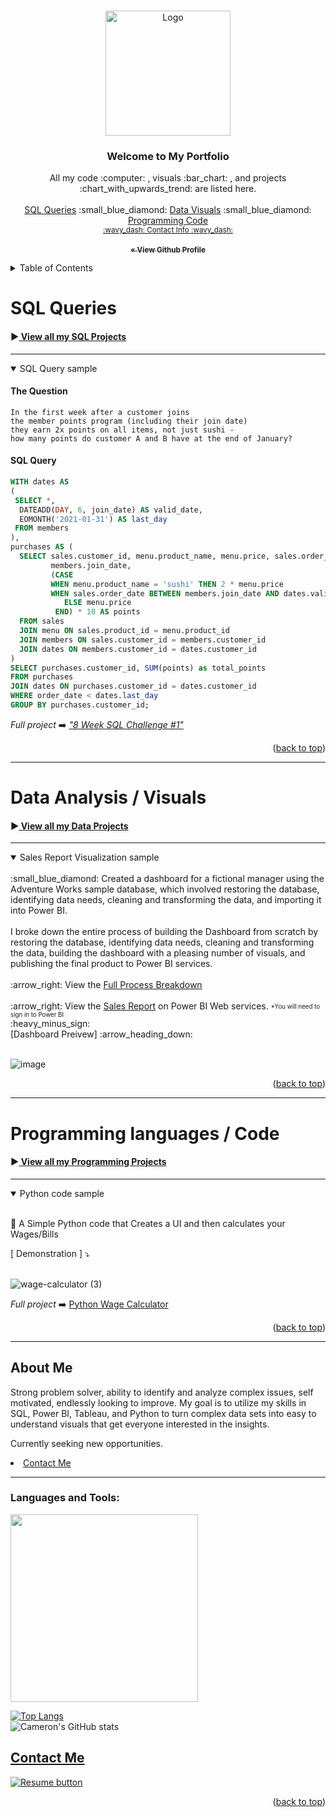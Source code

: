 <a name="readme-top"></a>

<br />
<div align="center">
    <img src="https://avatars.githubusercontent.com/u/121735588?v=4" alt="Logo" width="200" height="200">


  <h3 align="center">Welcome to My Portfolio</h3>

  <p align="center">
    All my code :computer: , visuals :bar_chart: , and projects :chart_with_upwards_trend: are listed here.
    <br />
    <br />
    <a href="#SQL-Queries" target="_blank">SQL Queries</a>
    :small_blue_diamond:
    <a href="#Data-Analysis" target="_blank">Data Visuals</a>
    :small_blue_diamond:
    <a href="#Programming" target="_blank">Programming Code</a>
    <br>
    <sub><a href="#Contact">:wavy_dash: Contact Info :wavy_dash:</a></sub>
<br>
    <br>
<a href="https://github.com/CameronCSS"><strong><sub>« View Github Profile</sub></strong></a>
  </p>
</div>


<!-- TABLE OF CONTENTS -->
<details>
  <summary>Table of Contents</summary>
    <ul>
    <li><a href="#SQL-Queries">SQL Queries</a></li>
    <ul><li>SQL Experience</li></ul>
    <ul><li>SQL Query Sample</li></ul>
    <br>
    <li><a href="#Data-Analysis">Data Analysis / Visuals</a></li>
    <ul><li>Analysis Experience</li></ul>
    <ul><li>Sales Report Visualization sample</li></ul>
    <br>
    <li><a href="#Programming">Programming languages / Code</a></li>
    <ul><li>Programming Experience</li></ul>
    <ul><li>Python code sample</li></ul>
    <br>
    <li><a href="#About">About Me</a></li>
    <li><a href="#Contact">Contact</a></li>
    <li><a href="#Contact">Resume</a></li>
    </ul>
</details>


<a name="SQL-Queries"></a>
# SQL Queries
	

#### :arrow_forward:<a href="https://github.com/CameronCSS/SQL-Queries/blob/main/README.md"> View all my SQL Projects</a>


----

<details open> 
<summary>SQL Query sample</summary>

#### The Question
```
In the first week after a customer joins 
the member points program (including their join date) 
they earn 2x points on all items, not just sushi - 
how many points do customer A and B have at the end of January?
```

#### SQL Query
```sql
WITH dates AS 
(
 SELECT *, 
  DATEADD(DAY, 6, join_date) AS valid_date, 
  EOMONTH('2021-01-31') AS last_day
 FROM members
),
purchases AS (
  SELECT sales.customer_id, menu.product_name, menu.price, sales.order_date,
         members.join_date,
         (CASE
         WHEN menu.product_name = 'sushi' THEN 2 * menu.price
         WHEN sales.order_date BETWEEN members.join_date AND dates.valid_date THEN menu.price * 2
            ELSE menu.price
          END) * 10 AS points
  FROM sales
  JOIN menu ON sales.product_id = menu.product_id
  JOIN members ON sales.customer_id = members.customer_id
  JOIN dates ON members.customer_id = dates.customer_id
)
SELECT purchases.customer_id, SUM(points) as total_points
FROM purchases
JOIN dates ON purchases.customer_id = dates.customer_id
WHERE order_date < dates.last_day
GROUP BY purchases.customer_id;
```
_Full project_ :arrow_right:
<a href="https://github.com/CameronCSS/SQL-Queries/tree/main/8%20Week%20SQL%20Challenge%20%23%201" target="new">_"8 Week SQL Challenge #1"_</a>
</details>

<p align="right">(<a href="#readme-top">back to top</a>)</p>

----
<a name="Data-Analysis"></a>
# Data Analysis / Visuals

#### :arrow_forward:<a href="https://github.com/CameronCSS/Data-Analysis/blob/main/README.md"> View all my Data Projects</a>

----

<details open>
<summary>Sales Report Visualization sample</summary>
	<br>
  :small_blue_diamond: Created a dashboard for a fictional manager using the Adventure Works sample database, which involved restoring the database, identifying data needs, cleaning and transforming the data, and importing it into Power BI.
<br>
<br>I broke down the entire process of building the Dashboard from scratch by restoring the database, identifying data needs, cleaning and transforming the data, building the dashboard with a pleasing number of visuals, and publishing the final product to Power BI services.
<br>
<br>
:arrow_right: View the <a href ="https://github.com/CameronCSS/Data-Analysis/blob/main/Power-BI-Dashboards/AdventureWorks/README.md">Full Process Breakdown</a>
    <br>
    <br>
:arrow_right: View the <a href ="https://app.powerbi.com/reportEmbed?reportId=b0fcfc95-aa85-4802-b47f-7e0fb300a481&autoAuth=true&ctid=ac060c52-a55a-40ca-9f98-cef91bfc7881">Sales Report</a> on Power BI Web services. <sub><sup>*You will need to sign in to Power BI</sub></sup>
<br>
  :heavy_minus_sign: 
  <br>
  [Dashboard Preivew] :arrow_heading_down:
  <br>
  <br>
  
  ![image](https://user-images.githubusercontent.com/121735588/216891607-ff81e7a6-bf0b-4e6a-9531-7898513d155d.png)


</details>
	
<p align="right">(<a href="#readme-top">back to top</a>)</p>
    
----
 <a name="Programming"></a>  
# Programming languages / Code

#### :arrow_forward:<a href="https://github.com/CameronCSS/Programming-Languages/blob/main/README.md"> View all my Programming Projects</a>

----
	
<details open>
<br>
<summary>Python code sample</summary>

:small_blue_diamond: A Simple Python code that Creates a UI and then calculates your Wages/Bills

[ Demonstration ] :arrow_heading_down:
 <br>
 <br>


![wage-calculator (3)](https://user-images.githubusercontent.com/121735588/211175350-f105e7f0-e049-4288-925c-4c9c8fa92d97.gif)


_Full project_ :arrow_right: <a href="https://github.com/CameronCSS/Programming-Languages/tree/main/Python%20Wage%20Calculator" target="new">Python Wage Calculator</a>

</details>

<p align="right">(<a href="#readme-top">back to top</a>)</p>
    
  -------
  
<a name="About"></a>  
## About Me

Strong problem solver, ability to identify and analyze complex issues, self motivated, endlessly looking to improve. My goal is to utilize my skills in SQL, Power BI, Tableau, and Python to turn complex data sets into easy to understand visuals that get everyone interested in the insights.

Currently seeking new opportunities. <li><a href="#Contact">Contact Me</a></li>

----

<h3 align="left">Languages and Tools:</h3>

<img src="https://user-images.githubusercontent.com/121735588/215948404-4d1bd4c2-0758-46bf-bc08-52e78f0b4bc8.PNG" width="300">

[![Top Langs](https://github-readme-stats.vercel.app/api/top-langs/?username=CameronCSS&layout=compact&theme=transparent&langs_count=6)](https://cameroncss.com)
<br>
![Cameron's GitHub stats](https://github-readme-stats.vercel.app/api?username=CameronCSS&show_icons=true&theme=transparent&hide=issues,contribs)

<a name="Contact"></a> 
## <a href="https://cameroncss.com/#contact">Contact Me</a>

  </table>
  <p style="margin-left: auto;">
    <a href="https://drive.google.com/file/d/19vkbf2HjEpXpxndWYa4A6Dyt6gsnGv73/view?usp=sharing" target="_blank" rel="noopener noreferrer">
      <img src="https://user-images.githubusercontent.com/121735588/215364205-abdfc0ac-53db-4733-8d43-b57c1bafb802.png" alt="Resume button">
    </a>
  </p>
</div>


<p align="right">(<a href="#readme-top">back to top</a>)</p>
